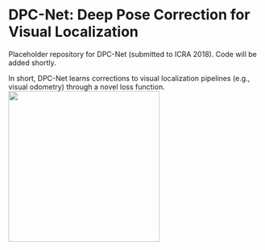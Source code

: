 # DPC-Net: Deep Pose Correction for Visual Localization
Placeholder repository for DPC-Net (submitted to ICRA 2018). Code will be added shortly.

In short, DPC-Net learns corrections to visual localization pipelines (e.g., visual odometry) through a novel loss function.
<img src="https://raw.githubusercontent.com/utiasSTARS/dpc-net/master/dpc_high_level.png" width="300px"/>